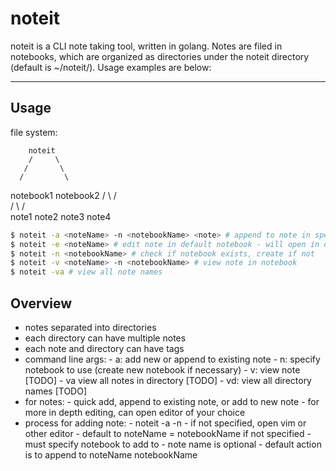 # noteit
noteit is a CLI note taking tool, written in golang. Notes are filed in
notebooks, which are organized as directories under the noteit directory
(default is ~/noteit/). Usage examples are below:

---

## Usage

file system:

        noteit
        /     \
       /       \
      /         \
  notebook1   notebook2
  /     \        /   \
 /       \      /     \
 note1  note2  note3  note4

```bash
$ noteit -a <noteName> -n <notebookName> <note> # append to note in specified notebook
$ noteit -e <noteName> # edit note in default notebook - will open in default editor
$ noteit -n <notebookName> # check if notebook exists, create if not
$ noteit -v <noteName> -n <notebookName> # view note in notebook
$ noteit -va # view all note names
```


## Overview

- notes separated into directories
- each directory can have multiple notes
- each note and directory can have tags
- command line args:
        - a: add new or append to existing note
        - n: specify notebook to use (create new notebook if necessary)
        - v: view note [TODO]
        - va view all notes in directory [TODO]
        - vd: view all directory names [TODO]
- for notes:
        - quick add, append to existing note, or add to new note
        - for more in depth editing, can open editor of your choice
- process for adding note:
        - noteit -a <noteName> -n <notebookName> <note>
                - if <note> not specified, open vim or other editor
        - default to noteName = notebookName if not specified
        - must specify notebook to add to
        - note name is optional
        - default action is to append to noteName notebookName
